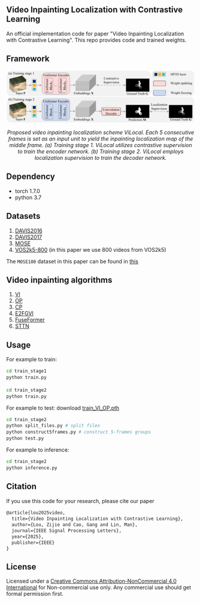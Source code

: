 ## Video Inpainting Localization with Contrastive Learning
An official implementation code for paper "Video Inpainting Localization with Contrastive Learning". This repo provides code and trained weights.

## Framework
<p align='center'>  
  <img src='./images/ViLocal.png' width='900'/>
</p>
<p align='center'>  
  <em>Proposed video inpainting localization scheme ViLocal. Each 5 consecutive frames is set as an input unit to yield the inpainting localization map of the middle frame. (a) Training stage 1. ViLocal utilizes contrastive supervision to train the encoder network. (b) Training stage 2. ViLocal employs localization supervision to train the decoder network. </em>
</p>

## Dependency
- torch 1.7.0
- python 3.7

## Datasets
1. [DAVIS2016](https://davischallenge.org/)
2. [DAVIS2017](https://davischallenge.org/)
3. [MOSE](https://github.com/henghuiding/MOSE-api)
4. [VOS2k5-800](https://www.123684.com/s/2pf9-9bWHv) (in this paper we use 800 videos from VOS2k5)

The `MOSE100` dataset in this paper can be found in [this](https://www.123684.com/s/2pf9-EbWHv)

## Video inpainting algorithms
1. [VI](https://github.com/mcahny/Deep-Video-Inpainting)
2. [OP](https://github.com/seoungwugoh/opn-demo)
3. [CP](https://github.com/shleecs/Copy-and-Paste-Networks-for-Deep-Video-Inpainting)
4. [E2FGVI](https://github.com/MCG-NKU/E2FGVI)
5. [FuseFormer](https://github.com/ruiliu-ai/FuseFormer)
6. [STTN](https://github.com/researchmm/STTN)

## Usage

For example to train:
```bash
cd train_stage1
python train.py

cd train_stage2
python train.py
```

For example to test:
download [train_VI_OP.pth](https://www.123684.com/s/2pf9-QbWHv)
```bash
cd train_stage2
python split_files.py # split files
python construct5frames.py # construct 5-frames groups
python test.py 
```

For example to inference:
```bash
cd train_stage2
python inference.py 
```

## Citation
If you use this code for your research, please cite our paper
```
@article{lou2025video,
  title={Video Inpainting Localization with Contrastive Learning},
  author={Lou, Zijie and Cao, Gang and Lin, Man},
  journal={IEEE Signal Processing Letters},
  year={2025},
  publisher={IEEE}
}
```
## License
Licensed under a [Creative Commons Attribution-NonCommercial 4.0 International](https://creativecommons.org/licenses/by-nc/4.0/) for Non-commercial use only.
Any commercial use should get formal permission first.
